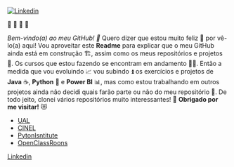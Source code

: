  [![Linkedin](https://user-images.githubusercontent.com/82783144/121920892-60bc2780-cd30-11eb-8cc7-de419c2f990c.jpg)](https://www.linkedin.com/in/agtonclemente/)
   
   💓 💓 💓 💓

*Bem-vindo(a) ao meu GitHub! 🤗* Quero dizer que estou muito feliz 🥳 por vê-lo(a) aqui! Vou aproveitar este **Readme** para explicar que o meu GitHub ainda está em construção 🏗️, assim como os meus repositórios e projetos 📂. Os cursos que estou fazendo se encontram em andamento 🚶‍♂️. Então a medida que vou evoluindo 📈 vou subindo ⏫ os exercícios e projetos de **Java** ☕, **Python** 🐍 e **Power BI** 📊, mas como estou trabalhando em outros projetos ainda não decidi quais farão parte ou não do meu repositório 🤔. De todo jeito, clonei vários repositórios muito interessantes! 👀
**Obrigado por me visitar!** 😻

* [UAL](https://autonoma.pt/) 
* [CINEL](https://www.cinel.pt/appv2/)  
* [PytonIsntitute](https://pythoninstitute.org/)  
* [OpenClassRoons](https://openclassrooms.com/en/)  

[Linkedin](https://www.linkedin.com/in/agtonclemente/)         


